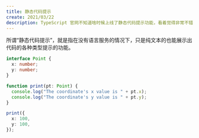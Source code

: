 ```yaml
---
title: 静态代码提示
create: 2021/03/22
description: TypeScript 官网不知道啥时候上线了静态代码提示功能，看着觉得非常不错，于是准备在博客里尝试也做一个。
---
```


所谓“静态代码提示”，就是指在没有语言服务的情况下，只是纯文本的也能展示出代码的各种类型提示的功能。

```ts platform=browser
interface Point {
  x: number;
  y: number;
}

function print(pt: Point) {
  console.log("The coordinate's x value is " + pt.x);
  console.log("The coordinate's y value is " + pt.y);
}

print({
  x: 100,
  y: 100,
});
```
